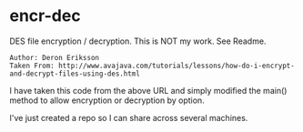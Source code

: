 # encr-dec
DES file encryption / decryption. This is NOT my work. See Readme.

	Author: Deron Eriksson
	Taken From: http://www.avajava.com/tutorials/lessons/how-do-i-encrypt-and-decrypt-files-using-des.html
  
  I have taken this code from the above URL and simply modified the main() method to allow encryption or decryption by option. 
  
  I've just created a repo so I can share across several machines.
